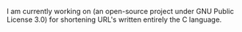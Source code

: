 I am currently working on (an open-source project under GNU Public License 3.0) for shortening URL's written entirely the C language.

